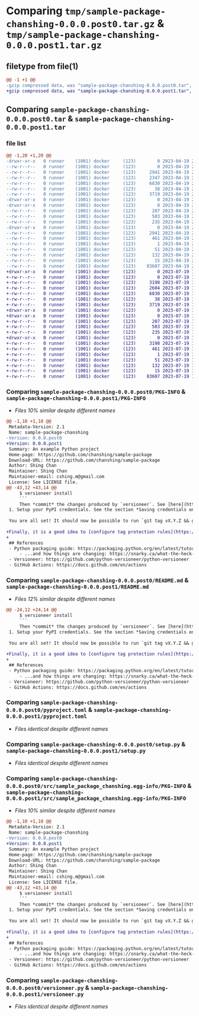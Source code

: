 # Comparing `tmp/sample-package-chanshing-0.0.0.post0.tar.gz` & `tmp/sample-package-chanshing-0.0.0.post1.tar.gz`

## filetype from file(1)

```diff
@@ -1 +1 @@
-gzip compressed data, was "sample-package-chanshing-0.0.0.post0.tar", last modified: Wed Apr 19 20:47:03 2023, max compression
+gzip compressed data, was "sample-package-chanshing-0.0.0.post1.tar", last modified: Wed Jul 19 14:46:55 2023, max compression
```

## Comparing `sample-package-chanshing-0.0.0.post0.tar` & `sample-package-chanshing-0.0.0.post1.tar`

### file list

```diff
@@ -1,20 +1,20 @@
-drwxr-xr-x   0 runner    (1001) docker     (123)        0 2023-04-19 20:47:03.777175 sample-package-chanshing-0.0.0.post0/
--rw-r--r--   0 runner    (1001) docker     (123)        0 2023-04-19 20:46:53.000000 sample-package-chanshing-0.0.0.post0/LICENSE.md
--rw-r--r--   0 runner    (1001) docker     (123)     2941 2023-04-19 20:47:03.777175 sample-package-chanshing-0.0.0.post0/PKG-INFO
--rw-r--r--   0 runner    (1001) docker     (123)     2347 2023-04-19 20:46:53.000000 sample-package-chanshing-0.0.0.post0/README.md
--rw-r--r--   0 runner    (1001) docker     (123)     6830 2023-04-19 20:46:53.000000 sample-package-chanshing-0.0.0.post0/pyproject.toml
--rw-r--r--   0 runner    (1001) docker     (123)       38 2023-04-19 20:47:03.777175 sample-package-chanshing-0.0.0.post0/setup.cfg
--rw-r--r--   0 runner    (1001) docker     (123)     3719 2023-04-19 20:46:53.000000 sample-package-chanshing-0.0.0.post0/setup.py
-drwxr-xr-x   0 runner    (1001) docker     (123)        0 2023-04-19 20:47:03.777175 sample-package-chanshing-0.0.0.post0/src/
-drwxr-xr-x   0 runner    (1001) docker     (123)        0 2023-04-19 20:47:03.777175 sample-package-chanshing-0.0.0.post0/src/sample_package/
--rw-r--r--   0 runner    (1001) docker     (123)      207 2023-04-19 20:46:53.000000 sample-package-chanshing-0.0.0.post0/src/sample_package/__init__.py
--rw-r--r--   0 runner    (1001) docker     (123)      503 2023-04-19 20:47:03.777175 sample-package-chanshing-0.0.0.post0/src/sample_package/_version.py
--rw-r--r--   0 runner    (1001) docker     (123)      235 2023-04-19 20:46:53.000000 sample-package-chanshing-0.0.0.post0/src/sample_package/main.py
-drwxr-xr-x   0 runner    (1001) docker     (123)        0 2023-04-19 20:47:03.777175 sample-package-chanshing-0.0.0.post0/src/sample_package_chanshing.egg-info/
--rw-r--r--   0 runner    (1001) docker     (123)     2941 2023-04-19 20:47:03.000000 sample-package-chanshing-0.0.0.post0/src/sample_package_chanshing.egg-info/PKG-INFO
--rw-r--r--   0 runner    (1001) docker     (123)      461 2023-04-19 20:47:03.000000 sample-package-chanshing-0.0.0.post0/src/sample_package_chanshing.egg-info/SOURCES.txt
--rw-r--r--   0 runner    (1001) docker     (123)        1 2023-04-19 20:47:03.000000 sample-package-chanshing-0.0.0.post0/src/sample_package_chanshing.egg-info/dependency_links.txt
--rw-r--r--   0 runner    (1001) docker     (123)       51 2023-04-19 20:47:03.000000 sample-package-chanshing-0.0.0.post0/src/sample_package_chanshing.egg-info/entry_points.txt
--rw-r--r--   0 runner    (1001) docker     (123)      132 2023-04-19 20:47:03.000000 sample-package-chanshing-0.0.0.post0/src/sample_package_chanshing.egg-info/requires.txt
--rw-r--r--   0 runner    (1001) docker     (123)       15 2023-04-19 20:47:03.000000 sample-package-chanshing-0.0.0.post0/src/sample_package_chanshing.egg-info/top_level.txt
--rw-r--r--   0 runner    (1001) docker     (123)    83607 2023-04-19 20:46:53.000000 sample-package-chanshing-0.0.0.post0/versioneer.py
+drwxr-xr-x   0 runner    (1001) docker     (123)        0 2023-07-19 14:46:55.191328 sample-package-chanshing-0.0.0.post1/
+-rw-r--r--   0 runner    (1001) docker     (123)        0 2023-07-19 14:46:45.000000 sample-package-chanshing-0.0.0.post1/LICENSE.md
+-rw-r--r--   0 runner    (1001) docker     (123)     3198 2023-07-19 14:46:55.191328 sample-package-chanshing-0.0.0.post1/PKG-INFO
+-rw-r--r--   0 runner    (1001) docker     (123)     2604 2023-07-19 14:46:45.000000 sample-package-chanshing-0.0.0.post1/README.md
+-rw-r--r--   0 runner    (1001) docker     (123)     6830 2023-07-19 14:46:45.000000 sample-package-chanshing-0.0.0.post1/pyproject.toml
+-rw-r--r--   0 runner    (1001) docker     (123)       38 2023-07-19 14:46:55.191328 sample-package-chanshing-0.0.0.post1/setup.cfg
+-rw-r--r--   0 runner    (1001) docker     (123)     3719 2023-07-19 14:46:45.000000 sample-package-chanshing-0.0.0.post1/setup.py
+drwxr-xr-x   0 runner    (1001) docker     (123)        0 2023-07-19 14:46:55.191328 sample-package-chanshing-0.0.0.post1/src/
+drwxr-xr-x   0 runner    (1001) docker     (123)        0 2023-07-19 14:46:55.191328 sample-package-chanshing-0.0.0.post1/src/sample_package/
+-rw-r--r--   0 runner    (1001) docker     (123)      207 2023-07-19 14:46:45.000000 sample-package-chanshing-0.0.0.post1/src/sample_package/__init__.py
+-rw-r--r--   0 runner    (1001) docker     (123)      503 2023-07-19 14:46:55.191328 sample-package-chanshing-0.0.0.post1/src/sample_package/_version.py
+-rw-r--r--   0 runner    (1001) docker     (123)      235 2023-07-19 14:46:45.000000 sample-package-chanshing-0.0.0.post1/src/sample_package/main.py
+drwxr-xr-x   0 runner    (1001) docker     (123)        0 2023-07-19 14:46:55.191328 sample-package-chanshing-0.0.0.post1/src/sample_package_chanshing.egg-info/
+-rw-r--r--   0 runner    (1001) docker     (123)     3198 2023-07-19 14:46:55.000000 sample-package-chanshing-0.0.0.post1/src/sample_package_chanshing.egg-info/PKG-INFO
+-rw-r--r--   0 runner    (1001) docker     (123)      461 2023-07-19 14:46:55.000000 sample-package-chanshing-0.0.0.post1/src/sample_package_chanshing.egg-info/SOURCES.txt
+-rw-r--r--   0 runner    (1001) docker     (123)        1 2023-07-19 14:46:55.000000 sample-package-chanshing-0.0.0.post1/src/sample_package_chanshing.egg-info/dependency_links.txt
+-rw-r--r--   0 runner    (1001) docker     (123)       51 2023-07-19 14:46:55.000000 sample-package-chanshing-0.0.0.post1/src/sample_package_chanshing.egg-info/entry_points.txt
+-rw-r--r--   0 runner    (1001) docker     (123)      132 2023-07-19 14:46:55.000000 sample-package-chanshing-0.0.0.post1/src/sample_package_chanshing.egg-info/requires.txt
+-rw-r--r--   0 runner    (1001) docker     (123)       15 2023-07-19 14:46:55.000000 sample-package-chanshing-0.0.0.post1/src/sample_package_chanshing.egg-info/top_level.txt
+-rw-r--r--   0 runner    (1001) docker     (123)    83607 2023-07-19 14:46:45.000000 sample-package-chanshing-0.0.0.post1/versioneer.py
```

### Comparing `sample-package-chanshing-0.0.0.post0/PKG-INFO` & `sample-package-chanshing-0.0.0.post1/PKG-INFO`

 * *Files 10% similar despite different names*

```diff
@@ -1,10 +1,10 @@
 Metadata-Version: 2.1
 Name: sample-package-chanshing
-Version: 0.0.0.post0
+Version: 0.0.0.post1
 Summary: An example Python project
 Home-page: https://github.com/chanshing/sample-package
 Download-URL: https://github.com/chanshing/sample-package
 Author: Shing Chan
 Maintainer: Shing Chan
 Maintainer-email: cshing.m@gmail.com
 License: See LICENSE file.
@@ -43,12 +43,14 @@
     $ versioneer install
     ```
     Then *commit* the changes produced by `versioneer`. See [here](https://github.com/python-versioneer/python-versioneer/blob/master/INSTALL.md) to learn more.
 1. Setup your PyPI credentials. See the section *Saving credentials on Github* of [this guide](https://packaging.python.org/en/latest/guides/publishing-package-distribution-releases-using-github-actions-ci-cd-workflows/). You should use the variable names `TEST_PYPI_API_TOKEN` and `PYPI_API_TOKEN` for the TestPyPI and PyPI tokens, respectively. See *.github/workflows/release.yaml*.
 
 You are all set! It should now be possible to run `git tag vX.Y.Z && git push --tags` to automatically version, build and publish a new release to PyPI.
 
+Finally, it is a good idea to [configure tag protection rules](https://docs.github.com/en/enterprise-server@3.8/repositories/managing-your-repositorys-settings-and-features/managing-repository-settings/configuring-tag-protection-rules) in your repository.
+
 ## References
 - Python packaging guide: https://packaging.python.org/en/latest/tutorials/packaging-projects/
     - ...and how things are changing: https://snarky.ca/what-the-heck-is-pyproject-toml/ &mdash; in particular, note that while *pyproject.toml* seems to be the future, currently Versioneer still depends on *setup.py*.
 - Versioneer: https://github.com/python-versioneer/python-versioneer
 - GitHub Actions: https://docs.github.com/en/actions
```

### Comparing `sample-package-chanshing-0.0.0.post0/README.md` & `sample-package-chanshing-0.0.0.post1/README.md`

 * *Files 12% similar despite different names*

```diff
@@ -24,12 +24,14 @@
     $ versioneer install
     ```
     Then *commit* the changes produced by `versioneer`. See [here](https://github.com/python-versioneer/python-versioneer/blob/master/INSTALL.md) to learn more.
 1. Setup your PyPI credentials. See the section *Saving credentials on Github* of [this guide](https://packaging.python.org/en/latest/guides/publishing-package-distribution-releases-using-github-actions-ci-cd-workflows/). You should use the variable names `TEST_PYPI_API_TOKEN` and `PYPI_API_TOKEN` for the TestPyPI and PyPI tokens, respectively. See *.github/workflows/release.yaml*.
 
 You are all set! It should now be possible to run `git tag vX.Y.Z && git push --tags` to automatically version, build and publish a new release to PyPI.
 
+Finally, it is a good idea to [configure tag protection rules](https://docs.github.com/en/enterprise-server@3.8/repositories/managing-your-repositorys-settings-and-features/managing-repository-settings/configuring-tag-protection-rules) in your repository.
+
 ## References
 - Python packaging guide: https://packaging.python.org/en/latest/tutorials/packaging-projects/
     - ...and how things are changing: https://snarky.ca/what-the-heck-is-pyproject-toml/ &mdash; in particular, note that while *pyproject.toml* seems to be the future, currently Versioneer still depends on *setup.py*.
 - Versioneer: https://github.com/python-versioneer/python-versioneer
 - GitHub Actions: https://docs.github.com/en/actions
```

### Comparing `sample-package-chanshing-0.0.0.post0/pyproject.toml` & `sample-package-chanshing-0.0.0.post1/pyproject.toml`

 * *Files identical despite different names*

### Comparing `sample-package-chanshing-0.0.0.post0/setup.py` & `sample-package-chanshing-0.0.0.post1/setup.py`

 * *Files identical despite different names*

### Comparing `sample-package-chanshing-0.0.0.post0/src/sample_package_chanshing.egg-info/PKG-INFO` & `sample-package-chanshing-0.0.0.post1/src/sample_package_chanshing.egg-info/PKG-INFO`

 * *Files 10% similar despite different names*

```diff
@@ -1,10 +1,10 @@
 Metadata-Version: 2.1
 Name: sample-package-chanshing
-Version: 0.0.0.post0
+Version: 0.0.0.post1
 Summary: An example Python project
 Home-page: https://github.com/chanshing/sample-package
 Download-URL: https://github.com/chanshing/sample-package
 Author: Shing Chan
 Maintainer: Shing Chan
 Maintainer-email: cshing.m@gmail.com
 License: See LICENSE file.
@@ -43,12 +43,14 @@
     $ versioneer install
     ```
     Then *commit* the changes produced by `versioneer`. See [here](https://github.com/python-versioneer/python-versioneer/blob/master/INSTALL.md) to learn more.
 1. Setup your PyPI credentials. See the section *Saving credentials on Github* of [this guide](https://packaging.python.org/en/latest/guides/publishing-package-distribution-releases-using-github-actions-ci-cd-workflows/). You should use the variable names `TEST_PYPI_API_TOKEN` and `PYPI_API_TOKEN` for the TestPyPI and PyPI tokens, respectively. See *.github/workflows/release.yaml*.
 
 You are all set! It should now be possible to run `git tag vX.Y.Z && git push --tags` to automatically version, build and publish a new release to PyPI.
 
+Finally, it is a good idea to [configure tag protection rules](https://docs.github.com/en/enterprise-server@3.8/repositories/managing-your-repositorys-settings-and-features/managing-repository-settings/configuring-tag-protection-rules) in your repository.
+
 ## References
 - Python packaging guide: https://packaging.python.org/en/latest/tutorials/packaging-projects/
     - ...and how things are changing: https://snarky.ca/what-the-heck-is-pyproject-toml/ &mdash; in particular, note that while *pyproject.toml* seems to be the future, currently Versioneer still depends on *setup.py*.
 - Versioneer: https://github.com/python-versioneer/python-versioneer
 - GitHub Actions: https://docs.github.com/en/actions
```

### Comparing `sample-package-chanshing-0.0.0.post0/versioneer.py` & `sample-package-chanshing-0.0.0.post1/versioneer.py`

 * *Files identical despite different names*

